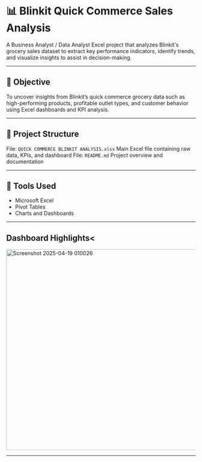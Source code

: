 # 📊 Blinkit Quick Commerce Sales Analysis

A Business Analyst / Data Analyst Excel project that analyzes Blinkit's grocery sales dataset to extract key performance indicators, identify trends, and visualize insights to assist in decision-making.

---

## 📌 Objective

To uncover insights from Blinkit’s quick commerce grocery data such as high-performing products, profitable outlet types, and customer behavior using Excel dashboards and KPI analysis.

---

## 📁 Project Structure

File:  `QUICK COMMERCE BLINKIT ANALYSIS.xlsx` Main Excel file containing raw data, KPIs, and dashboard 
File: `README.md` Project overview and documentation          

---

## 🧰 Tools Used

- Microsoft Excel
- Pivot Tables
- Charts and Dashboards

---

## Dashboard Highlights<
                         
<img width="533" alt="Screenshot 2025-04-19 010026" src="https://github.com/user-attachments/assets/838c7cf5-2843-4b75-a7be-05db4fc58346" />


---

